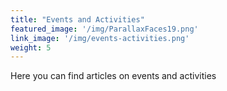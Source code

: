 ```yaml
---
title: "Events and Activities"
featured_image: '/img/ParallaxFaces19.png'
link_image: '/img/events-activities.png'
weight: 5
---
```

Here you can find articles on events and activities
